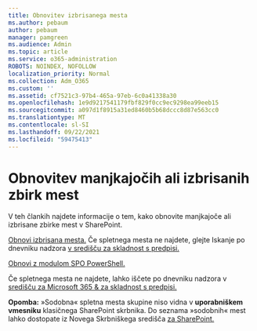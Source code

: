 ```yaml
---
title: Obnovitev izbrisanega mesta
ms.author: pebaum
author: pebaum
manager: pamgreen
ms.audience: Admin
ms.topic: article
ms.service: o365-administration
ROBOTS: NOINDEX, NOFOLLOW
localization_priority: Normal
ms.collection: Adm_O365
ms.custom: ''
ms.assetid: cf7521c3-97b4-465a-97eb-6c0a41338a30
ms.openlocfilehash: 1e9d9217541179fbf829f0cc9ec9298ea99eeb15
ms.sourcegitcommit: a097d1f8915a31ed8460b5b68dccc8d87e563cc0
ms.translationtype: MT
ms.contentlocale: sl-SI
ms.lasthandoff: 09/22/2021
ms.locfileid: "59475413"
---
```

# <a name="recover-missing-or-deleted-site-collections"></a>Obnovitev manjkajočih ali izbrisanih zbirk mest

V teh člankih najdete informacije o tem, kako obnovite manjkajoče ali izbrisane zbirke mest v SharePoint.

[Obnovi izbrisana mesta.](https://docs.microsoft.com/sharepoint/restore-deleted-site-collection) Če spletnega mesta ne najdete, glejte Iskanje po dnevniku nadzora [v središču za skladnost s predpisi.](https://docs.microsoft.com/microsoft-365/compliance/search-the-audit-log-in-security-and-compliance)


[Obnovi z modulom SPO PowerShell.](https://support.office.com/article/Introduction-to-the-SharePoint-Online-Management-Shell-C16941C3-19B4-4710-8056-34C034493429)

Če spletnega mesta ne najdete, lahko iščete po dnevniku nadzora v [središču za Microsoft 365 &amp; za skladnost s predpisi.](https://docs.microsoft.com/microsoft-365/compliance/search-the-audit-log-in-security-and-compliance)

**Opomba:** »Sodobna« spletna mesta skupine niso vidna v **uporabniškem vmesniku** klasičnega SharePoint skrbnika. Do seznama »sodobnih« mest lahko dostopate iz Novega Skrbniškega središča [za SharePoint.](https://docs.microsoft.com/sharepoint/get-started-new-admin-center)


